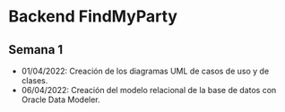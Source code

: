 # Backend FindMyParty

## Semana 1
- 01/04/2022: Creación de los diagramas UML de casos de uso y de clases.
- 06/04/2022: Creación del modelo relacional de la base de datos con Oracle Data Modeler.
